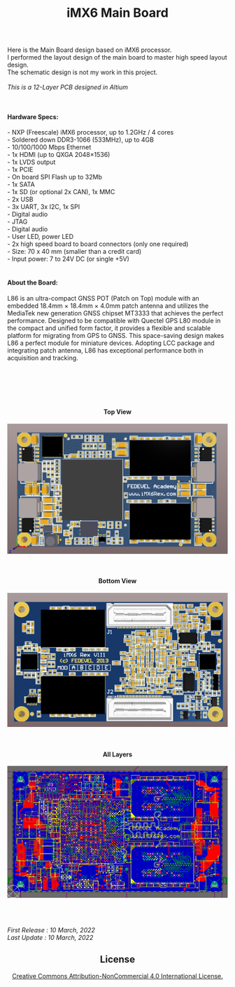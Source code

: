 <!-- BAŞLIK -->
<h1> 
  <p align="center">
     iMX6 Main Board
  </p>
</h1>

</br>

<!-- GİRİŞ -->

<p> Here is the Main Board design based on iMX6 processor. 
</br> I performed the layout design of the main board to master high speed layout design. 
</br> The schematic design is not my work in this project.  
</br></br> <i> This is a 12-Layer PCB designed in Altium </i> </p>

</br>

<!-- ÖZELLİKLER -->
                        


<h4> Hardware Specs: </h4> 
- NXP (Freescale) iMX6 processor, up to 1.2GHz / 4 cores </br>
- Soldered down DDR3-1066 (533MHz), up to 4GB </br>
- 10/100/1000 Mbps Ethernet </br>
- 1x HDMI (up to QXGA 2048×1536) </br>
- 1x LVDS output </br>
- 1x PCIE </br>
- On board SPI Flash up to 32Mb </br>
- 1x SATA </br>
- 1x SD (or optional 2x CAN), 1x MMC </br>
- 2x USB </br>
- 3x UART, 3x I2C, 1x SPI  </br>
- Digital audio </br>
- JTAG </br>
- Digital audio </br>
- User LED, power LED </br>
- 2x high speed board to board connectors (only one required) </br>
- Size: 70 x 40 mm (smaller than a credit card) </br>
- Input power: 7 to 24V DC (or single +5V)


</br>
</br>

<!-- HAKKINDA -->

<h4> About the Board: </h4> 
<p> L86 is an ultra-compact GNSS POT (Patch on Top) module with an embedded 18.4mm × 18.4mm × 4.0mm patch antenna and utilizes the MediaTek new generation GNSS chipset MT3333 that achieves the perfect performance. Designed to be compatible with Quectel GPS L80 module in the compact and unified form factor, it provides a flexible and scalable platform for migrating from GPS to GNSS. This space-saving design makes L86 a perfect module for miniature devices. Adopting LCC package and integrating patch antenna, L86 has exceptional performance both in acquisition and tracking. </p>

</br>

<h1> 
  <p align="center">
  </p>
</h1>


<!-- GÖRSELLER -->
                        
                        
<br/>

<H4 align="center"> Top View </H4>
 <p align="center">
  <img src="./Images/Top View 3D.png"></p>


<br/>

<H4 align="center"> Bottom View </H4>
<p align="center">
<img src="./Images/Bottom View 3D.png"></p>

<br/>

<H4 align="center"> All Layers </H4>
<p align="center">
<img src="./Images/Multilayer View.png"></p>

<br/>


<br/> <i>First Release : 10 March, 2022</i>
<br/> <i>Last Update : 10 March, 2022</i>


<h2 align="center"> License </h2>
<a href="https://creativecommons.org/licenses/by-nc/4.0/"> <p align="center" > Creative Commons Attribution-NonCommercial 4.0 International License.</p> </a>
